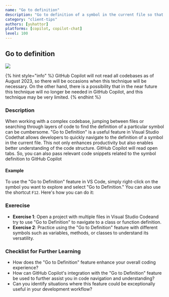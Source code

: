 ```yaml
---
name: "Go to definition"
description: "Go to definition of a symbol in the current file so that GitHub Copilot will include the related code as the snnipet."
category: "client-tips"
authors: [yuhattor] 
platforms: [copilot, copilot-chat]
level: 100
---
```


## Go to definition

<img src="https://img.shields.io/badge/Lv1-Early_Stage_Pattern-blue">

{% hint style="info" %}
GitHub Copilot will not read all codebases as of August 2023, so there will be occasions when this technique will be necessary. On the other hand, there is a possibility that in the near future this technique will no longer be needed in GitHub Copilot, and this technique may be very limited.
{% endhint %}

### Description

When working with a complex codebase, jumping between files or searching through layers of code to find the definition of a particular symbol can be cumbersome. "Go to Definition" is a useful feature in Visual Studio Codethat allows developers to quickly navigate to the definition of a symbol in the current file. This not only enhances productivity but also enables better understanding of the code structure. GitHub Copilot will read open tabs. So, you can also pass relevant code snippets related to the symbol definition to GitHub Copilot

#### Example

To use the "Go to Definition" feature in VS Code, simply right-click on the symbol you want to explore and select "Go to Definition." You can also use the shortcut `F12`. Here's how you can do it:

### Exerecise

- **Exercise 1**: Open a project with multiple files in Visual Studio Codeand try to use "Go to Definition" to navigate to a class or function definition.
- **Exercise 2**: Practice using the "Go to Definition" feature with different symbols such as variables, methods, or classes to understand its versatility.

### Checklist for Further Learning

- How does the "Go to Definition" feature enhance your overall coding experience?
- How can GitHub Copilot's integration with the "Go to Definition" feature be used to further assist you in code navigation and understanding?
- Can you identify situations where this feature could be exceptionally useful in your development workflow?
